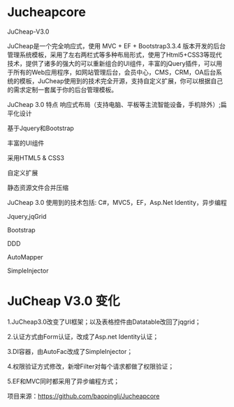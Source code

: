 # Jucheapcore
JuCheap-V3.0



JuCheap是一个完全响应式，使用 MVC + EF + Bootstrap3.3.4 版本开发的后台管理系统模板，采用了左右两栏式等多种布局形式，使用了Html5+CSS3等现代技术，提供了诸多的强大的可以重新组合的UI组件，丰富的jQuery插件，可以用于所有的Web应用程序，如网站管理后台，会员中心，CMS，CRM，OA后台系统的模板，JuCheap使用到的技术完全开源，支持自定义扩展，你可以根据自己的需求定制一套属于你的后台管理模板。

JuCheap 3.0 特点
响应式布局（支持电脑、平板等主流智能设备，手机除外）;扁平化设计

基于Jquery和Bootstrap

丰富的UI组件

采用HTML5 & CSS3

自定义扩展

静态资源文件合并压缩

JuCheap 3.0 使用到的技术包括:
C#，MVC5，EF，Asp.Net Identity，异步编程

Jquery,jqGrid

Bootstrap

DDD

AutoMapper

SimpleInjector

#  JuCheap V3.0 变化
1.JuCheap3.0改变了UI框架；以及表格控件由Datatable改回了jqgrid；

2.认证方式由Form认证，改成了Asp.net Identity认证；

3.DI容器，由AutoFac改成了SimpleInjector；

4.权限验证方式修改，新增Filter对每个请求都做了权限验证；

5.EF和MVC同时都采用了异步编程方式；

项目来源：https://github.com/baopingli/Jucheapcore
